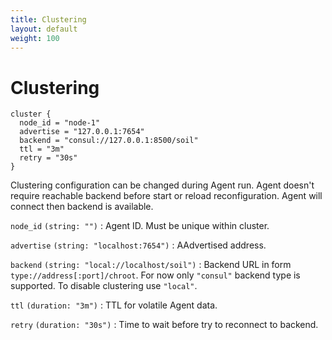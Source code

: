 ```yaml
---
title: Clustering
layout: default
weight: 100
---
```


# Clustering

```hcl
cluster {
  node_id = "node-1"
  advertise = "127.0.0.1:7654"
  backend = "consul://127.0.0.1:8500/soil"
  ttl = "3m"
  retry = "30s"
}
``` 

Clustering configuration can be changed during Agent run. Agent doesn't require reachable backend before start or reload reconfiguration. Agent will connect then backend is available.

`node_id` `(string: "")`
: Agent ID. Must be unique within cluster.

`advertise` `(string: "localhost:7654")`
: AAdvertised address.

`backend` `(string: "local://localhost/soil")`
: Backend URL in form `type://address[:port]/chroot`. For now only `"consul"` backend type is supported. To disable clustering use `"local"`.

`ttl` `(duration: "3m")`
: TTL for volatile Agent data.

`retry` `(duration: "30s")`
: Time to wait before try to reconnect to backend.
